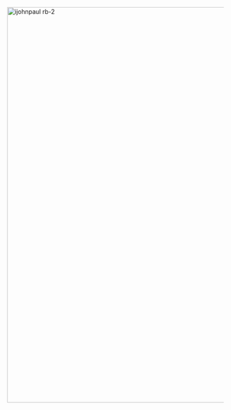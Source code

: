 <img width="920" alt="ijohnpaul rb-2" src="https://user-images.githubusercontent.com/25507937/115991386-fef90000-a5bf-11eb-934d-87a5676042a8.png">
<!--
```ruby
# 👨🏽‍💻About me
@me = {
  age: 23,
  Nationality: 'Irish/Indian' # 🇮🇪🇮🇳  
}

my_languages = ['ruby','javascript','java', 'swift', 'python'] # Primarily Ruby 💎
my_frameworks = ['rails','react']

puts "Hello world, my name is John Paul, I am a #{@me[:age]} year old software engineer."
puts "I primarily work with #{my_languages.first} and #{my_frameworks.first}."
```
-->
<!--
**iJohnPaul/iJohnPaul** is a ✨ _special_ ✨ repository because its `README.md` (this file) appears on your GitHub profile.

Here are some ideas to get you started:

- 🔭 I’m currently working on ...
- 🌱 I’m currently learning ...
- 👯 I’m looking to collaborate on ...
- 🤔 I’m looking for help with ...
- 💬 Ask me about ...
- 📫 How to reach me: ...
- 😄 Pronouns: ...
- ⚡ Fun fact: ...
-->
